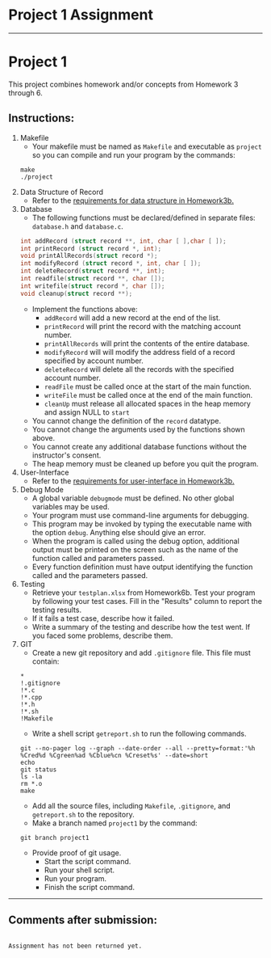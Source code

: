 # Project 1 Assignment
---

# Project 1  

This project combines homework and/or concepts from Homework 3 through 6.

## Instructions:    
1. Makefile
    - Your makefile must be named as ```Makefile``` and executable as ```project``` so you can compile and run your program by the commands:    
    ```
    make
    ./project
    ```
2. Data Structure of Record
    - Refer to the [requirements for data structure in Homework3b.](https://github.com/Scoin0/ICS/blob/master/Homework3/Homework3b/Readme.md)
3. Database
    - The following functions must be declared/defined in separate files: ```database.h``` and ```database.c```.     
    ```c
    int addRecord (struct record **, int, char [ ],char [ ]);
    int printRecord (struct record *, int);
    void printAllRecords(struct record *);
    int modifyRecord (struct record *, int, char [ ]);
    int deleteRecord(struct record **, int);
    int readfile(struct record **, char []);
    int writefile(struct record *, char []);
    void cleanup(struct record **);
    ```
    - Implement the functions above:
        - ```addRecord``` will add a new record at the end of the list.
        - ```printRecord``` will print the record with the matching account number.
        - ```printAllRecords``` will print the contents of the entire database.
        - ```modifyRecord``` will will modify the address field of a record specified by account number.
        - ```deleteRecord``` will delete all the records with the specified account number.
        - ```readFile``` must be called once at the start of the main function.
        - ```writeFile``` must be called once at the end of the main function.
        - ```cleanUp``` must release all allocated spaces in the heap memory and assign NULL to ```start```
    - You cannot change the definition of the ```record``` datatype.
    - You cannot change the arguments used by the functions shown above.
    - You cannot create any additional database functions without the instructor's consent.
    - The heap memory must be cleaned up before you quit the program.
4. User-Interface
    - Refer to the [requirements for user-interface in Homework3b.](https://github.com/Scoin0/ICS/blob/master/Homework3/Homework3b/Readme.md)
5. Debug Mode
    - A global variable ```debugmode``` must be defined. No other global variables may be used.
    - Your program must use command-line arguments for debugging.
    - This program may be invoked by typing the executable name with the option ```debug```. Anything else should give an error.
    - When the program is called using the debug option, additional output must be printed on the screen such as the name of the function called and parameters passed.
    - Every function definition must have output identifying the function called and the parameters passed.
6. Testing
    - Retrieve your ```testplan.xlsx``` from Homework6b. Test your program by following your test cases. Fill in the "Results" column to report the testing results.
    - If it fails a test case, describe how it failed.
    - Write a summary of the testing and describe how the test went. If you faced some problems, describe them.
7. GIT
    - Create a new git repository and add ```.gitignore``` file. This file must contain:
    ```
    *
    !.gitignore
    !*.c
    !*.cpp
    !*.h
    !*.sh
    !Makefile
    ```
    - Write a shell script ```getreport.sh``` to run the following commands.
    ```
    git --no-pager log --graph --date-order --all --pretty=format:'%h %Cred%d %Cgreen%ad %Cblue%cn %Creset%s' --date=short
    echo
    git status
    ls -la
    rm *.o
    make
    ```
    - Add all the source files, including ```Makefile```, ```.gitignore```, and ```getreport.sh``` to the repository.
    - Make a branch named ```project1``` by the command:
    ```
    git branch project1
    ```
    - Provide proof of git usage.
        - Start the script command.
        - Run your shell script.
        - Run your program.
        - Finish the script command.
        
---

## Comments after submission:

```    

Assignment has not been returned yet.
   
```
